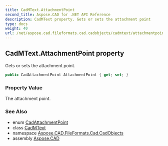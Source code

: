 ```yaml
---
title: CadMText.AttachmentPoint
second_title: Aspose.CAD for .NET API Reference
description: CadMText property. Gets or sets the attachment point
type: docs
weight: 40
url: /net/aspose.cad.fileformats.cad.cadobjects/cadmtext/attachmentpoint/
---
```

## CadMText.AttachmentPoint property

Gets or sets the attachment point.

```csharp
public CadAttachmentPoint AttachmentPoint { get; set; }
```

### Property Value

The attachment point.

### See Also

* enum [CadAttachmentPoint](../../../aspose.cad.fileformats.cad.cadconsts/cadattachmentpoint/)
* class [CadMText](../)
* namespace [Aspose.CAD.FileFormats.Cad.CadObjects](../../cadmtext/)
* assembly [Aspose.CAD](../../../)


